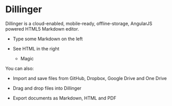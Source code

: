 # Dillinger



Dillinger is a cloud-enabled, mobile-ready, offline-storage, AngularJS powered HTML5 
Markdown editor.

 
 - Type some Markdown on the left
  
- See HTML in the right
  - Magic


You can also:
 
 - Import and save files from GitHub, Dropbox, Google Drive and One Drive
 
 - Drag and drop files into Dillinger
 
 - Export documents as Markdown, HTML and PDF